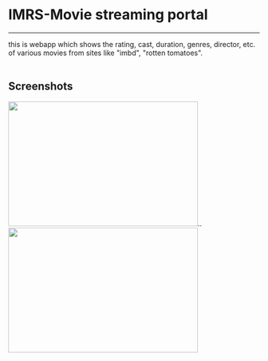 # IMRS-Movie streaming portal
---
this is webapp which shows the rating, cast, duration, genres, director, etc. of various movies from sites like "imbd", "rotten tomatoes".
<br />
<br />
## Screenshots
<img src="https://user-images.githubusercontent.com/61342456/119176512-d104bf80-ba88-11eb-84e6-9f4f717a7327.png" height=250 width=380 >..<img src="https://user-images.githubusercontent.com/61342456/119176519-d2ce8300-ba88-11eb-9522-e90a769cc4b4.png" height=250 width=380 >

